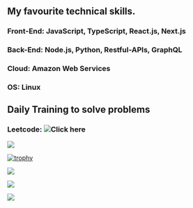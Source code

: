 ## My favourite technical skills.

### Front-End: JavaScript, TypeScript, React.js, Next.js
### Back-End: Node.js, Python, Restful-APIs, GraphQL
### Cloud: Amazon Web Services
### OS: Linux

## Daily Training to solve problems

### Leetcode: ![Click here](https://leetcode.com/Hiro9108/)

<!-- 
- 🔭 I’m currently working on ...
- 🌱 I’m currently learning ...
- 👯 I’m looking to collaborate on ...
- 🤔 I’m looking for help with ...
- 💬 Ask me about ...
- 📫 How to reach me: ...
- 😄 Pronouns: ...
- ⚡ Fun fact: ... 
-->

![](https://github-profile-summary-cards.vercel.app/api/cards/profile-details?username=hiro9108&theme=solarized_dark)


<!-- <p align="left"> 

  <img alt="github stats" height="250px" src="https://github-readme-stats.vercel.app/api?username=hiro9108&count_private=true&show_icons=true&show_icons=true&theme=onedark" />

  <img alt="Top Langs" height="250px" src="https://github-readme-stats.vercel.app/api/top-langs/?username=hiro9108&layout=compact&langs_count=10&count_private=true&show_icons=true&show_icons=true&theme=onedark" />
</p> -->

[![trophy](https://github-profile-trophy.vercel.app/?username=hiro9108&theme=gruvbox)](https://github.com/ryo-ma/github-profile-trophy)

[![](https://raw.githubusercontent.com/hiro9108/hiro9108/master/profile-summary-card-output/dracula/0-profile-details.svg)](https://github.com/vn7n24fzkq/github-profile-summary-cards)

[![](https://raw.githubusercontent.com/hiro9108/hiro9108/master/profile-summary-card-output/dracula/1-repos-per-language.svg)](https://github.com/vn7n24fzkq/github-profile-summary-cards)

[![](https://raw.githubusercontent.com/hiro9108/hiro9108/master/profile-summary-card-output/dracula/2-most-commit-language.svg)](https://github.com/vn7n24fzkq/github-profile-summary-cards)

